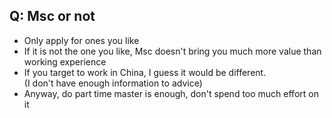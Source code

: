 Q: Msc or not
---------

* Only apply for ones you like
* If it is not the one you like, Msc doesn't bring you much more value than working experience
* If you target to work in China, I guess it would be different. <br/> (I don't have enough information to advice)
* Anyway, do part time master is enough, don't spend too much effort on it